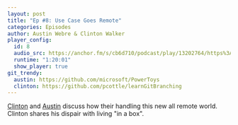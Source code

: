 ```yaml
---
layout: post
title: "Ep #8: Use Case Goes Remote"
categories: Episodes
author: Austin Webre & Clinton Walker
player_config:
  id: 8
  audio_src: https://anchor.fm/s/cb6d710/podcast/play/13202764/https%3A%2F%2Fd3ctxlq1ktw2nl.cloudfront.net%2Fstaging%2F2020-05-02%2F21679375b4ef954fbbe0a2c15ed9491a.m4a
  runtime: "1:20:01"
  show_player: true
git_trendy:
  austin: https://github.com/microsoft/PowerToys
  clinton: https://github.com/pcottle/learnGitBranching
---
```


[Clinton](https://twitter.com/clintonjwalker) and [Austin](https://twitter.com/austinwebre) discuss how their handling this new all remote world. Clinton shares his dispair with living "in a box".

